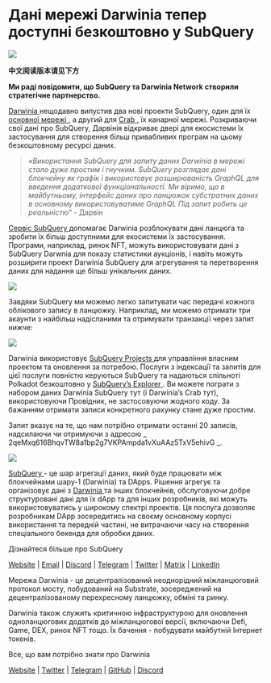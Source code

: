 # Дані мережі Darwinia тепер доступні безкоштовно у SubQuery

![](https://miro.medium.com/max/1400/0*7_sagAfI_wTKePuH)

**中文阅读版本请见下方**

**Ми раді повідомити, що SubQuery та Darwinia Network створили стратегічне партнерство.**

[ Darwinia ](https://darwinia.network/) нещодавно випустив два нові проекти SubQuery, один для їх [ основної мережі ](https://explorer.subquery.network/subquery/darwinia-network/darwinia), а другий для [ Crab ](https://explorer.subquery.network/subquery/darwinia-network/crab), їх канарної мережі. Розкриваючи свої дані про SubQuery, Дарвінія відкриває двері для екосистеми їх застосування для створення більш привабливих програм на цьому безкоштовному ресурсі даних.

> _«Використання SubQuery для запиту даних Darwinia в мережі стало дуже простим і гнучким. SubQuery розглядає дані блокчейну як графік і використовує розширюваність GraphQL для введення додаткової функціональності. Ми віримо, що в майбутньому, інтерфейс даних про ланцюжок субстратних даних в основному використовуватиме GraphQL Під запит робить це реальністю"_ - Дарвін

[ Сервіс SubQuery ](https://subquery.network/) допомагає Darwinia розблокувати дані ланцюга та зробити їх більш доступними для екосистеми їх застосування. Програми, наприклад, ринок NFT, можуть використовувати дані з SubQuery Darwnia для показу статистики аукціонів, і навіть можуть розширити проект Darwinia SubQuery для агрегування та перетворення даних для надання ще більш унікальних даних.

![](https://miro.medium.com/max/1400/0*n2sGrQWOkIFXxMnq)

Завдяки SubQuery ми можемо легко запитувати час передачі кожного облікового запису в ланцюжку. Наприклад, ми можемо отримати три акаунти з найбільш надісланими та отримувати транзакції через запит нижче:

![](https://miro.medium.com/max/1400/0*gfS6ksjUL9fR9XA7)

Darwinia використовує [ SubQuery Projects ](https://project.subquery.network/) для управління власним проектом та оновлення за потребою. Послуги з індексації та запитів для цієї послуги повністю керуються SubQuery та надаються спільноті Polkadot безкоштовно у [ SubQuery’s Explorer ](https://explorer.subquery.network/). Ви можете пограти з набором даних Darwinia SubQuery тут (і Darwinia’s Crab тут), використовуючи Провідник, не застосовуючи жодного коду. За бажанням отримати записи конкретного рахунку стане дуже простим.

Запит вказує на те, що нам потрібно отримати останні 20 записів, надсилаючи чи отримуючи з адресою _ 2qeMxq616BhqvTW8a1bp2g7VKPAmpda1vXuAAz5TxV5ehivG _.

![](https://miro.medium.com/max/1400/0*z-9giNk4RnhxliYy)

[ SubQuery ](https://subquery.network/) - це шар агрегації даних, який буде працювати між блокчейнами шару-1 (Darwinia) та DApps. Рішення агрегує та організовує дані з [ Darwinia ](https://darwinia.network/) та інших блокчейнів, обслуговуючи добре структуровані дані для їх dApp та для інших розробників, які можуть використовуватись у широкому спектрі проектів. Ця послуга дозволяє розробникам DApp зосередитись на своєму основному корпусі використання та передній частині, не витрачаючи часу на створення спеціального бекенда для обробки даних.

Дізнайтеся більше про SubQuery

[Website](https://subquery.network/) | [Email](mailto:hello@subquery.network) | [Discord](https://discord.com/invite/78zg8aBSMG) | [Telegram](https://t.me/subquerynetwork) | [Twitter](https://twitter.com/subquerynetwork) | [Matrix](https://matrix.to/#/#subquery:matrix.org) | [LinkedIn](https://www.linkedin.com/company/subquery)

Мережа Darwinia - це децентралізований неоднорідний міжланцюговий протокол мосту, побудований на Substrate, зосереджений на децентралізованому перехресному ланцюжку, обміні та ринку.

Darwinia також служить критичною інфраструктурою для оновлення одноланцюгових додатків до міжланцюгової версії, включаючи Defi, Game, DEX, ринок NFT тощо. Їх бачення - побудувати майбутній Інтернет токенів.

Все, що вам потрібно знати про Darwinia

[Website](https://darwinia.network/) | [Twitter](https://twitter.com/DarwiniaNetwork) | [Telegram](https://t.me/DarwiniaNetwork) | [GitHub](https://github.com/darwinia-network) | [Discord](https://discord.gg/KMZVeyM)
